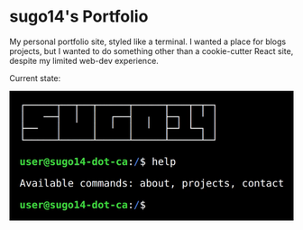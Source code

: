 # sugo14's Portfolio

My personal portfolio site, styled like a terminal. I wanted a place for blogs projects, but I wanted to do something other than a cookie-cutter React site, despite my limited web-dev experience.

Current state:

![Terminal site right now](github/7-16-2025-start.gif)
